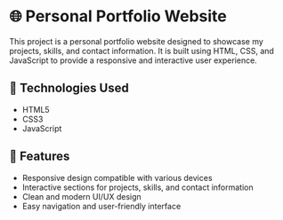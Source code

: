 # 🌐 Personal Portfolio Website

This project is a personal portfolio website designed to showcase my projects, skills, and contact information. It is built using HTML, CSS, and JavaScript to provide a responsive and interactive user experience.

## 🚀 Technologies Used

- HTML5
- CSS3
- JavaScript

## 🎯 Features

- Responsive design compatible with various devices
- Interactive sections for projects, skills, and contact information
- Clean and modern UI/UX design
- Easy navigation and user-friendly interface
